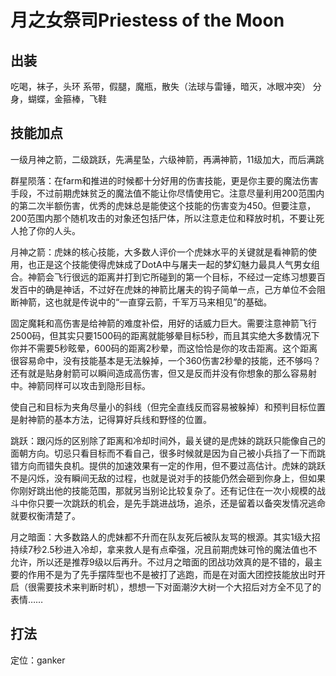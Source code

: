 # 月之女祭司Priestess of the Moon

## 出装
吃喝，袜子，头环
系带，假腿，魔瓶，散失（法球与雷锤，暗灭，冰眼冲突）
分身，蝴蝶，金箍棒，飞鞋

## 技能加点
一级月神之箭，二级跳跃，先满星坠，六级神箭，再满神箭，11级加大，而后满跳

群星陨落：在farm和推进的时候都十分好用的伤害技能，更是你主要的魔法伤害手段，不过前期虎妹贫乏的魔法值不能让你尽情使用它。注意尽量利用200范围内的第二次半额伤害，优秀的虎妹总是能使这个技能的伤害变为450。但要注意， 200范围内那个随机攻击的对象还包括尸体，所以注意走位和释放时机，不要让死人抢了你的人头。

月神之箭：虎妹的核心技能，大多数人评价一个虎妹水平的关键就是看神箭的使用，也正是这个技能使得虎妹成了DotA中与屠夫一起的梦幻魅力最具人气男女组合。神箭会飞行很远的距离并打到它所碰到的第一个目标，不经过一定练习想要百发百中的确是神话，不过好在虎妹的神箭比屠夫的钩子简单一点，己方单位不会阻断神箭，这也就是传说中的“一直穿云箭，千军万马来相见”的基础。

固定魔耗和高伤害是给神箭的难度补偿，用好的话威力巨大。需要注意神箭飞行2500码，但其实只要1500码的距离就能够晕目标5秒，而且其实绝大多数情况下你并不需要5秒眩晕，600码的距离2秒晕，而这恰恰是你的攻击距离。这个距离很容易命中，没有技能基本是无法躲掉，一个360伤害2秒晕的技能，还不够吗？还有就是贴身射箭可以瞬间造成高伤害，但又是反而并没有你想象的那么容易射中。神箭同样可以攻击到隐形目标。

使自己和目标为夹角尽量小的斜线（但完全直线反而容易被躲掉）和预判目标位置是射神箭的基本方法，记得算好兵线和野怪的位置。

跳跃：跟闪烁的区别除了距离和冷却时间外，最关键的是虎妹的跳跃只能像自己的面朝方向。切忌只看目标而不看自己，很多时候就是因为自己被小兵挡了一下而跳错方向而错失良机。提供的加速效果有一定的作用，但不要过高估计。虎妹的跳跃不是闪烁，没有瞬间无敌的过程，也就是说对手的技能仍然会砸到你身上，但如果你刚好跳出他的技能范围，那就另当别论比较复杂了。还有记住在一次小规模的战斗中你只要一次跳跃的机会，是先手跳进战场，追杀，还是留着以备突发情况逃命就要权衡清楚了。

月之暗面：大多数路人的虎妹都不升而在队友死后被队友骂的根源。其实1级大招持续7秒2.5秒进入冷却，拿来救人是有点牵强，况且前期虎妹可怜的魔法值也不允许，所以还是推荐9级以后再升。不过月之暗面的团战功效真的是不错的，最主要的作用不是为了先手摆阵型也不是被打了逃跑，而是在对面大团控技能放出时开启（很需要技术来判断时机），想想一下对面潮汐大树一个大招后对方全不见了的表情……

## 打法
定位：ganker